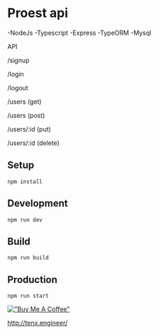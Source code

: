 # Proest api

-NodeJs
-Typescript
-Express
-TypeORM
-Mysql

API

/signup

/login

/logout

/users (get)

/users (post)

/users/:id (put)

/users/:id (delete)

## Setup
```
npm install
```

## Development
```
npm run dev
```

## Build
```
npm run build
```

## Production
```
npm run start
```

[!["Buy Me A Coffee"](https://www.buymeacoffee.com/assets/img/custom_images/orange_img.png)](https://www.buymeacoffee.com/pianistchopin)

http://tenx.engineer/

